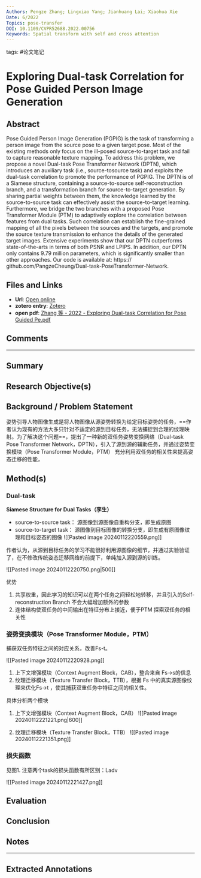 ```yaml
---
Authors: Pengze Zhang; Lingxiao Yang; Jianhuang Lai; Xiaohua Xie
Date: 6/2022
Topics: pose-transfer
DOI: 10.1109/CVPR52688.2022.00756
Keywords: Spatial transform with self and cross attention
---
```

tags: #论文笔记 

# Exploring Dual-task Correlation for Pose Guided Person Image Generation


## Abstract
Pose Guided Person Image Generation (PGPIG) is the task of transforming a person image from the source pose to a given target pose. Most of the existing methods only focus on the ill-posed source-to-target task and fail to capture reasonable texture mapping. To address this problem, we propose a novel Dual-task Pose Transformer Network (DPTN), which introduces an auxiliary task (i.e., source-tosource task) and exploits the dual-task correlation to promote the performance of PGPIG. The DPTN is of a Siamese structure, containing a source-to-source self-reconstruction branch, and a transformation branch for source-to-target generation. By sharing partial weights between them, the knowledge learned by the source-to-source task can effectively assist the source-to-target learning. Furthermore, we bridge the two branches with a proposed Pose Transformer Module (PTM) to adaptively explore the correlation between features from dual tasks. Such correlation can establish the fine-grained mapping of all the pixels between the sources and the targets, and promote the source texture transmission to enhance the details of the generated target images. Extensive experiments show that our DPTN outperforms state-of-the-arts in terms of both PSNR and LPIPS. In addition, our DPTN only contains 9.79 million parameters, which is significantly smaller than other approaches. Our code is available at: https:// github.com/PangzeCheung/Dual-task-PoseTransformer-Network.

## Files and Links
- **Url**: [Open online](https://ieeexplore.ieee.org/document/9878918/)
- **zotero entry**: [Zotero](zotero://select/library/items/SRWF2R2D)
- **open pdf**: [Zhang 等 - 2022 - Exploring Dual-task Correlation for Pose Guided Pe.pdf](zotero://open-pdf/library/items/958N5QGI)

## Comments


---

## Summary

  
## Research Objective(s)


## Background / Problem Statement

姿势引导人物图像生成是将人物图像从源姿势转换为给定目标姿势的任务，==作者认为现有的方法大多只针对不适定的源到目标任务，无法捕捉到合理的纹理映射。为了解决这个问题==，提出了一种新的双任务姿势变换网络（Dual-task Pose Transformer Network，DPTN），引入了源到源的辅助任务，并通过姿势变换模块（Pose Transformer Module，PTM） 充分利用双任务的相关性来提高姿态迁移的性能，


## Method(s)


### Dual-task

**Siamese Structure for Dual Tasks（孪生）**

- source-to-source task： 源图像到源图像自重构分支，即生成原图
- source-to-target task： 源图像到目标图像的转换分支，即生成有原图像纹理和目标姿态的图像
![[Pasted image 20240112220559.png]]

作者认为，从源到目标任务的学习不能很好利用源图像的细节，并通过实验验证了，在不修改传统姿态迁移网络的前提下，单纯加入源到源的训练。

![[Pasted image 20240112220750.png|500]]

优势
1. 共享权重，因此学习的知识可以在两个任务之间轻松地转移，并且引入的Self-reconstruction Branch 不会大幅增加额外的参数
2. 连体结构使双任务的中间输出在特征分布上接近，便于PTM 探索双任务的相关性


### 姿势变换模块（Pose Transformer Module，PTM）

捕获双任务特征之间的对应关系，改善Fs-t。

![[Pasted image 20240112220928.png]]

1. 上下文增强模块（Context Augment Block，CAB），整合来自 Fs→s的信息
2. 纹理迁移模块（Texture Transfer Block，TTB），根据 Fs 中的真实源图像纹理来优化Fs→t ，使其捕获双重任务中特征之间的相关性。

具体分析两个模块

1. 上下文增强模块（Context Augment Block，CAB）
   ![[Pasted image 20240112221221.png|600]]

2. 纹理迁移模块（Texture Transfer Block，TTB）
​![[Pasted image 20240112221351.png]]

### 损失函数

见图1.
注意两个task的损失函数有所区别：Ladv

![[Pasted image 20240112221427.png]]




## Evaluation


## Conclusion


## Notes


----

## Extracted Annotations

